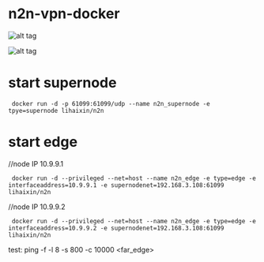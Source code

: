# n2n-vpn-docker

![alt tag](https://camo.githubusercontent.com/f35cee935830315c180ec86e8b0e551fbde2434b/68747470733a2f2f7765622e617263686976652e6f72672f7765622f3230313130393234303833303435696d5f2f687474703a2f2f7777772e6e746f702e6f72672f77702d636f6e74656e742f75706c6f6164732f323031312f30382f6e326e5f6e6574776f726b2e706e67)

![alt tag](https://camo.githubusercontent.com/e349c419b59d29e2d196ea3317f73582232cc65f/68747470733a2f2f7765622e617263686976652e6f72672f7765622f3230313130393234303833303435696d5f2f687474703a2f2f7777772e6e746f702e6f72672f77702d636f6e74656e742f75706c6f6164732f323031312f30382f6e326e5f636f6d2e706e67)

# start supernode

     docker run -d -p 61099:61099/udp --name n2n_supernode -e tpye=supernode lihaixin/n2n

# start edge

//node IP 10.9.9.1

     docker run -d --privileged --net=host --name n2n_edge -e type=edge -e interfaceaddress=10.9.9.1 -e supernodenet=192.168.3.108:61099 lihaixin/n2n 
    
//node IP 10.9.9.2

     docker run -d --privileged --net=host --name n2n_edge -e type=edge -e interfaceaddress=10.9.9.2 -e supernodenet=192.168.3.108:61099 lihaixin/n2n



test: ping -f -l 8 -s 800 -c 10000 <far_edge>
